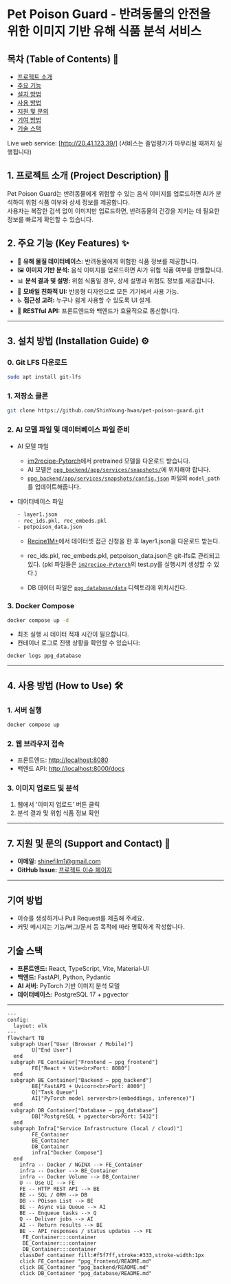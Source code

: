 # **Pet Poison Guard** - 반려동물의 안전을 위한 이미지 기반 유해 식품 분석 서비스

## 목차 (Table of Contents) 📜

- [프로젝트 소개](#1-프로젝트-소개-project-description-🚀)
- [주요 기능](#2-주요-기능-key-features-✨)
- [설치 방법](#3-설치-방법-installation-guide-⚙️)
- [사용 방법](#4-사용-방법-how-to-use-🛠️)
- [지원 및 문의](#5-지원-및-문의-support-and-contact-🤝)
- [기여 방법](#기여-방법)
- [기술 스택](#기술-스택)

Live web service: [http://20.41.123.39/] (서비스는 졸업평가가 마무리될 때까지 실행됩니다)

## 1. 프로젝트 소개 (Project Description) 🚀

Pet Poison Guard는 반려동물에게 위험할 수 있는 음식 이미지를 업로드하면 AI가 분석하여 위험 식품 여부와 상세 정보를 제공합니다.  
사용자는 복잡한 검색 없이 이미지만 업로드하면, 반려동물의 건강을 지키는 데 필요한 정보를 빠르게 확인할 수 있습니다.

<!-- TODO: Insert Live Service URL  -->

## 2. 주요 기능 (Key Features) ✨

- 🐶 **유해 물질 데이터베이스:** 반려동물에게 위험한 식품 정보를 제공합니다.
- 🖼️ **이미지 기반 분석:** 음식 이미지를 업로드하면 AI가 위험 식품 여부를 판별합니다.
- 📊 **분석 결과 및 설명:** 위험 식품일 경우, 상세 설명과 위험도 정보를 제공합니다.
- 📱 **모바일 친화적 UI:** 반응형 디자인으로 모든 기기에서 사용 가능.
- ♿ **접근성 고려:** 누구나 쉽게 사용할 수 있도록 UI 설계.
- 🔗 **RESTful API:** 프론트엔드와 백엔드가 효율적으로 통신합니다.

-----

## 3. 설치 방법 (Installation Guide) ⚙️

### 0. Git LFS 다운로드
```sh
sudo apt install git-lfs
```

### 1. 저장소 클론
```sh
git clone https://github.com/ShinYoung-hwan/pet-poison-guard.git
```

### 2. AI 모델 파일 및 데이터베이스 파일 준비
* AI 모델 파일
  - [im2recipe-Pytorch](https://github.com/torralba-lab/im2recipe-Pytorch)에서 pretrained 모델을 다운로드 받습니다.
  - AI 모델은 [`ppg_backend/app/services/snapshots/`](ppg_backend/app/services/snapshots/)에 위치해야 합니다. 
  - [`ppg_backend/app/services/snapshots/config.json`](ppg_backend/app/services/snapshots/config.json) 파일의 `model_path`를 업데이트해줍니다.

* 데이터베이스 파일
  ```sh
  - layer1.json
  - rec_ids.pkl, rec_embeds.pkl
  - petpoison_data.json
  ```
  - [Recipe1M+](https://forms.gle/EzYSu8j3D1LJzVbR8)에서 데이터셋 접근 신청을 한 후 layer1.json을 다운로드 받는다.
  - rec_ids.pkl, rec_embeds.pkl, petpoison_data.json은 git-lfs로 관리되고 있다. (pkl 파일들은 [`im2recipe-Pytorch`](https://github.com/torralba-lab/im2recipe-Pytorch?tab=readme-ov-file#pretrained-model)의 test.py를 실행시켜 생성할 수 있다.)

  - DB 데이터 파일은 [`ppg_database/data`](ppg_database/data) 디렉토리에 위치시킨다.

### 3. Docker Compose

```sh
docker compose up -d
```
- 최초 실행 시 데이터 적재 시간이 필요합니다.
- 컨테이너 로그로 진행 상황을 확인할 수 있습니다:
```sh
docker logs ppg_database
```

-----
## 4. 사용 방법 (How to Use) 🛠️

### 1. 서버 실행
```sh
docker compose up
```

### 2. 웹 브라우저 접속
- 프론트엔드: [http://localhost:8080](http://localhost:8080)
- 백엔드 API: [http://localhost:8000/docs](http://localhost:8000/docs)

### 3. 이미지 업로드 및 분석
1. 웹에서 '이미지 업로드' 버튼 클릭
2. 분석 결과 및 위험 식품 정보 확인

-----

## 7. 지원 및 문의 (Support and Contact) 🤝

- **이메일:** shinefilm1@gmail.com
- **GitHub Issue:** [프로젝트 이슈 페이지](https://github.com/ShinYoung-hwan/pet-poison-guard/issues)

-----

## 기여 방법

- 이슈를 생성하거나 Pull Request를 제출해 주세요.
- 커밋 메시지는 기능/버그/문서 등 목적에 따라 명확하게 작성합니다.

## 기술 스택

- **프론트엔드:** React, TypeScript, Vite, Material-UI
- **백엔드:** FastAPI, Python, Pydantic
- **AI 서버:** PyTorch 기반 이미지 분석 모델
- **데이터베이스:** PostgreSQL 17 + pgvector

-----

<!-- 프로젝트 구조 및 데이터 흐름 다이어그램 -->
```mermaid
---
config:
  layout: elk
---
flowchart TB
 subgraph User["User (Browser / Mobile)"]
        U["End User"]
  end
 subgraph FE_Container["Frontend — ppg_frontend"]
        FE["React + Vite<br>Port: 8080"]
  end
 subgraph BE_Container["Backend — ppg_backend"]
        BE["FastAPI + Uvicorn<br>Port: 8000"]
        Q["Task Queue"]
        AI["PyTorch model server<br>(embeddings, inference)"]
  end
 subgraph DB_Container["Database — ppg_database"]
        DB["PostgreSQL + pgvector<br>Port: 5432"]
  end
 subgraph Infra["Service Infrastructure (local / cloud)"]
        FE_Container
        BE_Container
        DB_Container
        infra["Docker Compose"]
  end
    infra -- Docker / NGINX --> FE_Container
    infra -- Docker --> BE_Container
    infra -- Docker Volume --> DB_Container
    U -- Use UI --> FE
    FE -- HTTP REST API --> BE
    BE -- SQL / ORM --> DB
    DB -- POison List --> BE
    BE -- Async via Queue --> AI
    BE -- Enqueue tasks --> Q
    Q -- Deliver jobs --> AI
    AI -- Return results --> BE
    BE -- API responses / status updates --> FE
     FE_Container:::container
     BE_Container:::container
     DB_Container:::container
    classDef container fill:#f5f7ff,stroke:#333,stroke-width:1px
    click FE_Container "ppg_frontend/README.md"
    click BE_Container "ppg_backend/README.md"
    click DB_Container "ppg_database/README.md"

```
